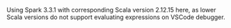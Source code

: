 Using Spark 3.3.1 with corresponding Scala version 2.12.15 here, as lower Scala versions do not support evaluating expressions on VSCode debugger.